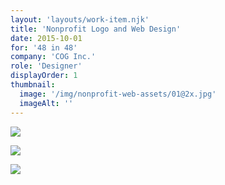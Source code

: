 ```yaml
---
layout: 'layouts/work-item.njk'
title: 'Nonprofit Logo and Web Design'
date: 2015-10-01
for: '48 in 48'
company: 'COG Inc.'
role: 'Designer'
displayOrder: 1
thumbnail:
  image: '/img/nonprofit-web-assets/01@2x.jpg'
  imageAlt: ''
---
```


![](/img/nonprofit-web-assets/04@2x.jpg)

![](/img/nonprofit-web-assets/02@2x.jpg)

![](/img/nonprofit-web-assets/03@2x.jpg)
